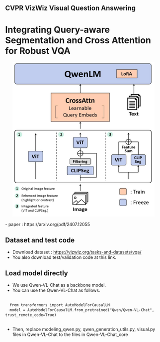 ## CVPR VizWiz Visual Question Answering 
# Integrating Query-aware Segmentation and Cross Attention for Robust VQA 

<p align="center">
  <img src='Image/model.png'>
</p>
- paper : https://arxiv.org/pdf/2407.12055

## Dataset and test code
  - Download dataset : https://vizwiz.org/tasks-and-datasets/vqa/
  - You also download test/validation code at this link. 

## Load model directly
  - We use Qwen-VL-Chat as a backbone model. 
  - You can use the Qwen-VL-Chat as follows.
<pre>
<code>
  from transformers import AutoModelForCausalLM
  model = AutoModelForCausalLM.from_pretrained("Qwen/Qwen-VL-Chat", trust_remote_code=True)
</code>
</pre>
  - Then, replace modeling_qwen.py, qwen_generation_utils.py, visual.py files in Qwen-VL-Chat to the files in Qwen-VL-Chat_core
